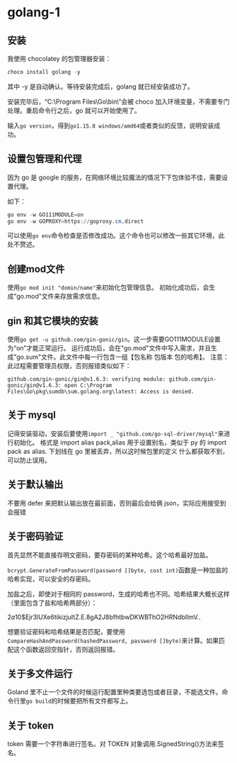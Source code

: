 # golang-1


## 安装

我使用 chocolatey 的包管理器安装：
```powershell
choco install golang -y
```

其中 -y 是自动确认。等待安装完成后，golang 就已经安装成功了。

安装完毕后，“C:\Program Files\Go\bin\”会被 choco 加入环境变量，不需要专门处理。重启命令行之后，go 就可以开始使用了。

输入`go version`，得到`go1.15.8 windows/amd64`或者类似的反馈，说明安装成功。

## 设置包管理和代理

因为 go 是 google 的服务，在网络环境比较魔法的情况下下包体验不佳，需要设置代理。

如下：

```powershell
go env -w GO111MODULE=on
go env -w GOPROXY=https://goproxy.cn,direct
```

可以使用`go env`命令检查是否修改成功。这个命令也可以修改一些其它环境，此处不赘述。

## 创建mod文件

使用`go mod init "domin/name"`来初始化包管理信息。
初始化成功后，会生成"go.mod"文件来存放需求信息。

## gin 和其它模块的安装
使用`go get -u github.com/gin-gonic/gin`。这一步需要GO111MODULE设置为“on”才能正常运行。
运行成功后，会在"go.mod"文件中写入需求，并且生成"go.sum"文件。此文件中每一行包含一组【包名称 包版本 包的哈希】。
注意：此过程需要管理员权限，否则报错类似如下：
```
github.com/gin-gonic/gin@v1.6.3: verifying module: github.com/gin-gonic/gin@v1.6.3: open C:\Program Files\Go\pkg\sumdb\sum.golang.org\latest: Access is denied.
```

## 关于 mysql
记得安装驱动，安装后要使用`import _ "github.com/go-sql-driver/mysql"`来进行初始化。
格式是 import alias pack,alias 用于设置别名，类似于 py 的 import pack as alias.
下划线在 go 里被丢弃，所以这时候包里的定义 什么都获取不到，可以防止误用。

## 关于默认输出

不要用 defer 来把默认输出放在最前面，否则最后会给俩 json，实际应用接受到会报错

## 关于密码验证
首先显然不能直接存明文密码，要存密码的某种哈希。这个哈希最好加盐。

`bcrypt.GenerateFromPassword(password []byte, cost int)`函数是一种加盐的哈希实现，可以安全的存密码。

加盐之后，即使对于相同的 password，生成的哈希也不同。哈希结果大概长这样（里面包含了盐和哈希两部分）：

$2a$10$Ejr3lUXe6tikizjuItZ.E.8gA2J8bfhtbwDKWBThO2HRNdbIlmV..

想要验证密码和哈希结果是否匹配，要使用`CompareHashAndPassword(hashedPassword, password []byte)`来计算。如果匹配这个函数返回空指针，否则返回报错。

## 关于多文件运行
Goland 里不止一个文件的时候运行配置里种类要选包或者目录，不能选文件。命令行里`go build`的时候要把所有文件都写上。

## 关于 token

token 需要一个字符串进行签名。对 TOKEN 对象调用.SignedString()方法来签名。